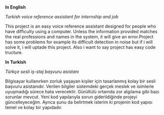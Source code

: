 **In English**

_Turkish voice reference assistant for internship and job_

This project is an easy voice reference assistant designed for people who have difficulty using a computer. Unless the information provided matches the real professions and names in the system, it will give an error.Project has some problems for example its difficult detection in noise but if i will solve it, i will uptade this project. Also i want to say project has easy code tructure.

**In Turkish**

_Türkçe sesli iş-staj başvuru asistanı_

Bilgisayar kullanırken zorluk yaşayan kişiler için tasarlanmış kolay bir sesli başvuru asistanıdır. Verilen bilgiler sistemdeki gerçek meslek ve isimlerle uyuşmadığı sürece hata verecektir. Gürültülü ortamda zor algılama gibi bazı sorunlar mevcut. Yeni kod yapılarıyla sorun giderildiğinde projeyi güncelleyeceğim. Ayrıca şunu da belirtmek isterim ki projenin kod yapısı temel ve kolay bir yapıdadır.
